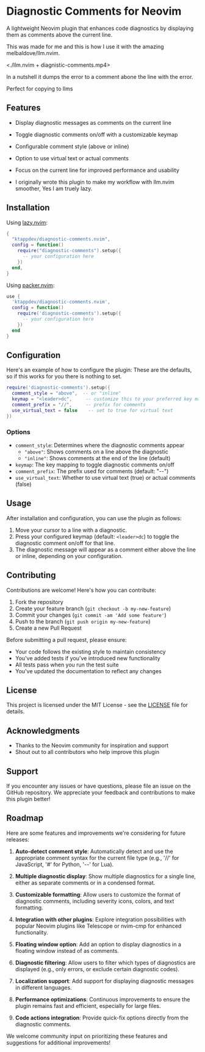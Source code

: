 # Diagnostic Comments for Neovim

A lightweight Neovim plugin that enhances code diagnostics by displaying them as comments above the current line.

This was made for me and this is how I use it with the amazing melbaldove/llm.nvim.

<./llm.nvim + diagnistic-comments.mp4>

In a nutshell it dumps the error to a comment abone the line with the error.

Perfect for copying to llms

## Features

- Display diagnostic messages as comments on the current line
- Toggle diagnostic comments on/off with a customizable keymap
- Configurable comment style (above or inline)
- Option to use virtual text or actual comments
- Focus on the current line for improved performance and usability

- I originally wrote this plugin to make my workflow with llm.nvim smoother, Yes I am truely lazy.

## Installation

Using [lazy.nvim](https://github.com/folke/lazy.nvim):

```lua
{
  "ktappdev/diagnostic-comments.nvim",
  config = function()
    require("diagnostic-comments").setup({
      -- your configuration here
    })
  end,
}
```

Using [packer.nvim](https://github.com/wbthomason/packer.nvim):

```lua
use {
  'ktappdev/diagnostic-comments.nvim',
  config = function()
    require('diagnostic-comments').setup({
      -- your configuration here
    })
  end
}
```

## Configuration

Here's an example of how to configure the plugin:
These are the defaults, so if this works for you there is nothing to set.

```lua
require('diagnostic-comments').setup({
  comment_style = "above",  -- or "inline"
  keymap = "<leader>dc",     -- customize this to your preferred key mapping
  comment_prefix = "//",     -- prefix for comments
  use_virtual_text = false    -- set to true for virtual text
})
```

### Options

- `comment_style`: Determines where the diagnostic comments appear
  - `"above"`: Shows comments on a line above the diagnostic
  - `"inline"`: Shows comments at the end of the line (default)
- `keymap`: The key mapping to toggle diagnostic comments on/off
- `comment_prefix`: The prefix used for comments (default: "--")
- `use_virtual_text`: Whether to use virtual text (true) or actual comments (false)

## Usage

After installation and configuration, you can use the plugin as follows:

1. Move your cursor to a line with a diagnostic.
2. Press your configured keymap (default: `<leader>dc`) to toggle the diagnostic comment on/off for that line.
3. The diagnostic message will appear as a comment either above the line or inline, depending on your configuration.

## Contributing

Contributions are welcome! Here's how you can contribute:

1. Fork the repository
2. Create your feature branch (`git checkout -b my-new-feature`)
3. Commit your changes (`git commit -am 'Add some feature'`)
4. Push to the branch (`git push origin my-new-feature`)
5. Create a new Pull Request

Before submitting a pull request, please ensure:

- Your code follows the existing style to maintain consistency
- You've added tests if you've introduced new functionality
- All tests pass when you run the test suite
- You've updated the documentation to reflect any changes

## License

This project is licensed under the MIT License - see the [LICENSE](LICENSE) file for details.

## Acknowledgments

- Thanks to the Neovim community for inspiration and support
- Shout out to all contributors who help improve this plugin

## Support

If you encounter any issues or have questions, please file an issue on the GitHub repository.
We appreciate your feedback and contributions to make this plugin better!

## Roadmap

Here are some features and improvements we're considering for future releases:

1. **Auto-detect comment style**: Automatically detect and use the appropriate comment syntax for the current file type (e.g., '//' for JavaScript, '#' for Python, '--' for Lua).

2. **Multiple diagnostic display**: Show multiple diagnostics for a single line, either as separate comments or in a condensed format.

3. **Customizable formatting**: Allow users to customize the format of diagnostic comments, including severity icons, colors, and text formatting.

4. **Integration with other plugins**: Explore integration possibilities with popular Neovim plugins like Telescope or nvim-cmp for enhanced functionality.

5. **Floating window option**: Add an option to display diagnostics in a floating window instead of as comments.

6. **Diagnostic filtering**: Allow users to filter which types of diagnostics are displayed (e.g., only errors, or exclude certain diagnostic codes).

7. **Localization support**: Add support for displaying diagnostic messages in different languages.

8. **Performance optimizations**: Continuous improvements to ensure the plugin remains fast and efficient, especially for large files.

9. **Code actions integration**: Provide quick-fix options directly from the diagnostic comments.

We welcome community input on prioritizing these features and suggestions for additional improvements!
